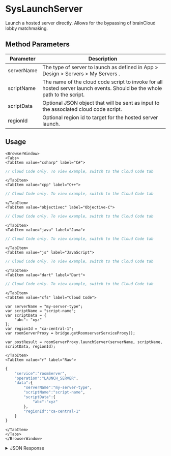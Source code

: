 # SysLaunchServer
Launch a hosted server directly. Allows for the bypassing of brainCloud lobby matchmaking.

<PartialServop service_name="roomServer" operation_name="LAUNCH_SERVER" />

## Method Parameters
Parameter | Description
--------- | -----------
serverName | The type of server to launch as defined in App > Design > Servers > My Servers .
scriptName | The name of the cloud code script to invoke for all hosted server launch events. Should be the whole path to the script.
scriptData | Optional JSON object that will be sent as input to the associated cloud code script.
regionId | Optional region id to target for the hosted server launch.

## Usage

```mdx-code-block
<BrowserWindow>
<Tabs>
<TabItem value="csharp" label="C#">
```

```csharp
// Cloud Code only. To view example, switch to the Cloud Code tab
```

```mdx-code-block
</TabItem>
<TabItem value="cpp" label="C++">
```

```cpp
// Cloud Code only. To view example, switch to the Cloud Code tab
```

```mdx-code-block
</TabItem>
<TabItem value="objectivec" label="Objective-C">
```

```objectivec
// Cloud Code only. To view example, switch to the Cloud Code tab
```

```mdx-code-block
</TabItem>
<TabItem value="java" label="Java">
```

```java
// Cloud Code only. To view example, switch to the Cloud Code tab
```

```mdx-code-block
</TabItem>
<TabItem value="js" label="JavaScript">
```

```javascript
// Cloud Code only. To view example, switch to the Cloud Code tab
```

```mdx-code-block
</TabItem>
<TabItem value="dart" label="Dart">
```

```dart
// Cloud Code only. To view example, switch to the Cloud Code tab
```

```mdx-code-block
</TabItem>
<TabItem value="cfs" label="Cloud Code">
```

```cfscript
var serverName = "my-server-type";
var scriptName = "script-name";
var scriptData = {
    "abc": "xyz"
};
var regionId = "ca-central-1";
var roomServerProxy = bridge.getRoomserverServiceProxy();

var postResult = roomServerProxy.launchServer(serverName, scriptName, scriptData, regionId);
```

```mdx-code-block
</TabItem>
<TabItem value="r" label="Raw">
```

```r
{
    "service":"roomServer",
    "operation":"LAUNCH_SERVER",
    "data":{
        "serverName":"my-server-type",
        "scriptName":"script-name",
        "scriptData":{
            "abc":"xyz"
        },
        "regionId":"ca-central-1"
    }
}
```

```mdx-code-block
</TabItem>
</Tabs>
</BrowserWindow>
```
<details>
<summary>JSON Response</summary>

```json
{
    "data": {
        "serverId": "23782:d1787dee-7a3a-42e1-a2ae-74e08ca507f5"
    },
    "status": 200
}
```

</details>
